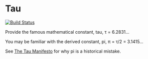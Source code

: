 # Tau

[![Build Status](https://travis-ci.org/FranklinChen/tau.png)](https://travis-ci.org/FranklinChen/tau)

Provide the famous mathematical constant, tau, τ = 6.2831...

You may be familiar with the derived constant, pi, π = τ/2 = 3.1415...

See [The Tau Manifesto](http://tauday.com/) for why pi is a historical mistake.
